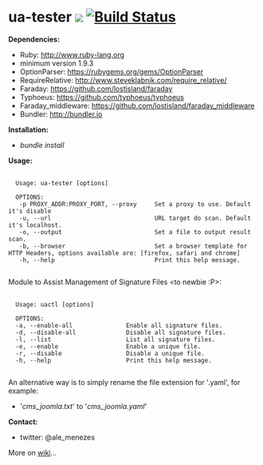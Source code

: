 # ua-tester <a href="https://codeclimate.com/github/amenezes/ua-tester"><img src="https://codeclimate.com/github/amenezes/ua-tester/badges/gpa.svg" /></a> [![Build Status](https://travis-ci.org/amenezes/ua-tester.svg?branch=master)](https://travis-ci.org/amenezes/ua-tester)

<b>Dependencies:</b>
 - Ruby: http://www.ruby-lang.org
  - minimum version 1.9.3
 - OptionParser: https://rubygems.org/gems/OptionParser
 - RequireRelative: http://www.steveklabnik.com/require_relative/
 - Faraday: https://github.com/lostisland/faraday
 - Typhoeus: https://github.com/typhoeus/typhoeus
 - Faraday_middleware: https://github.com/lostisland/faraday_middleware
 - Bundler: http://bundler.io

<b>Installation:</b>
- <i>bundle install</i>

<b>Usage:</b>
<pre>
 <code>
  Usage: ua-tester [options]

  OPTIONS:
   -p PROXY_ADDR:PROXY_PORT, --proxy &#9; Set a proxy to use. Default it's disable
   -u, --url &#9;&#9;&#9;&#9; URL target do scan. Default it's localhost.
   -o, --output &#9;&#9;&#9; Set a file to output result scan.
   -b, --browser &#9;&#9;&#9; Set a browser template for HTTP Headers, options available are: [firefox, safari and chrome]
   -h, --help &#9;&#9;&#9;&#9; Print this help message.
 </code>
</pre>

Module to Assist Management of Signature Files \<to newbie :P\>:
<pre>
 <code>
  Usage: uactl [options]

  OPTIONS:
  -a, --enable-all &#9;&#9; Enable all signature files.
  -d, --disable-all &#9;&#9; Disable all signature files.
  -l, --list &#9;&#9;&#9; List all signature files.
  -e, --enable &#9;&#9;&#9; Enable a unique file.
  -r, --disable &#9;&#9; Disable a unique file.
  -h, --help &#9;&#9;&#9; Print this help message.
 </code>
</pre>

An alternative way is to simply rename the file extension for '.yaml', for example:
 - '<i>cms_joomla.txt</i>' to '<i>cms_joomla.yaml</i>'

<b>Contact:</b>
  - twitter: @ale_menezes

More on <a href="https://github.com/amenezes/ua-tester/wiki">wiki</a>...
